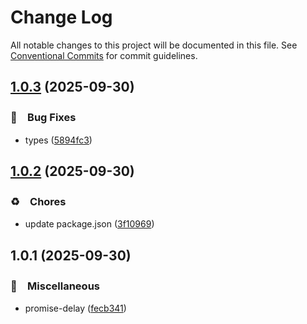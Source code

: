 # Change Log

All notable changes to this project will be documented in this file.
See [Conventional Commits](https://conventionalcommits.org) for commit guidelines.

## [1.0.3](https://github.com/bluelovers/ws-promise/compare/@bluelovers/promise-delay@1.0.2...@bluelovers/promise-delay@1.0.3) (2025-09-30)



### 🐛　Bug Fixes

* types ([5894fc3](https://github.com/bluelovers/ws-promise/commit/5894fc30d3c95a74b3e70f6bb3753d26487d77c4))



## [1.0.2](https://github.com/bluelovers/ws-promise/compare/@bluelovers/promise-delay@1.0.1...@bluelovers/promise-delay@1.0.2) (2025-09-30)



### ♻️　Chores

* update package.json ([3f10969](https://github.com/bluelovers/ws-promise/commit/3f109690c2e23b47c7c31d08427953a7fd5d9729))



## 1.0.1 (2025-09-30)



### 🔖　Miscellaneous

* promise-delay ([fecb341](https://github.com/bluelovers/ws-promise/commit/fecb34112ca2eba2d00a3387ef99baa6ea47bf11))
